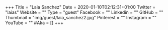 +++
Title = "Laia Sanchez"
Date = 2020-01-10T02:12:31+01:00
Twitter = "laias"
Website = ""
Type = "guest"
Facebook = ""
Linkedin = ""
GitHub = ""
Thumbnail = "img/guest/laia_sanchez2.jpg"
Pinterest = ""
Instagram = ""
YouTube = ""
#Aka = []
+++
